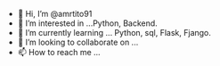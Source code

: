 - 👋 Hi, I’m @amrtito91
- 👀 I’m interested in ...Python, Backend.
- 🌱 I’m currently learning ... Python, sql, Flask, Fjango.
- 💞️ I’m looking to collaborate on ...
- 📫 How to reach me ...

<!---
amrtito91/amrtito91 is a ✨ special ✨ repository because its `README.md` (this file) appears on your GitHub profile.
You can click the Preview link to take a look at your changes.
--->
